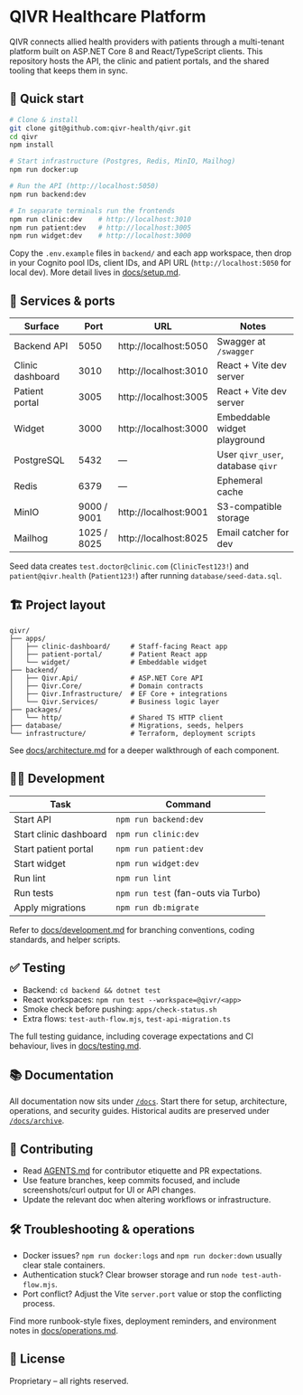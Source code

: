 # QIVR Healthcare Platform

QIVR connects allied health providers with patients through a multi-tenant platform built on ASP.NET Core 8 and React/TypeScript clients. This repository hosts the API, the clinic and patient portals, and the shared tooling that keeps them in sync.

## 🚀 Quick start

```bash
# Clone & install
git clone git@github.com:qivr-health/qivr.git
cd qivr
npm install

# Start infrastructure (Postgres, Redis, MinIO, Mailhog)
npm run docker:up

# Run the API (http://localhost:5050)
npm run backend:dev

# In separate terminals run the frontends
npm run clinic:dev    # http://localhost:3010
npm run patient:dev   # http://localhost:3005
npm run widget:dev    # http://localhost:3000
```

Copy the `.env.example` files in `backend/` and each app workspace, then drop in your Cognito pool IDs, client IDs, and API URL (`http://localhost:5050` for local dev). More detail lives in [docs/setup.md](docs/setup.md).

## 📍 Services & ports

| Surface | Port | URL | Notes |
| --- | --- | --- | --- |
| Backend API | 5050 | http://localhost:5050 | Swagger at `/swagger` |
| Clinic dashboard | 3010 | http://localhost:3010 | React + Vite dev server |
| Patient portal | 3005 | http://localhost:3005 | React + Vite dev server |
| Widget | 3000 | http://localhost:3000 | Embeddable widget playground |
| PostgreSQL | 5432 | — | User `qivr_user`, database `qivr` |
| Redis | 6379 | — | Ephemeral cache |
| MinIO | 9000 / 9001 | http://localhost:9001 | S3-compatible storage |
| Mailhog | 1025 / 8025 | http://localhost:8025 | Email catcher for dev |

Seed data creates `test.doctor@clinic.com` (`ClinicTest123!`) and `patient@qivr.health` (`Patient123!`) after running `database/seed-data.sql`.

## 🏗️ Project layout

```
qivr/
├── apps/
│   ├── clinic-dashboard/     # Staff-facing React app
│   ├── patient-portal/       # Patient React app
│   └── widget/               # Embeddable widget
├── backend/
│   ├── Qivr.Api/             # ASP.NET Core API
│   ├── Qivr.Core/            # Domain contracts
│   ├── Qivr.Infrastructure/  # EF Core + integrations
│   └── Qivr.Services/        # Business logic layer
├── packages/
│   └── http/                 # Shared TS HTTP client
├── database/                 # Migrations, seeds, helpers
└── infrastructure/           # Terraform, deployment scripts
```

See [docs/architecture.md](docs/architecture.md) for a deeper walkthrough of each component.

## 🧑‍💻 Development

| Task | Command |
| --- | --- |
| Start API | `npm run backend:dev` |
| Start clinic dashboard | `npm run clinic:dev` |
| Start patient portal | `npm run patient:dev` |
| Start widget | `npm run widget:dev` |
| Run lint | `npm run lint` |
| Run tests | `npm run test` (fan-outs via Turbo) |
| Apply migrations | `npm run db:migrate` |

Refer to [docs/development.md](docs/development.md) for branching conventions, coding standards, and helper scripts.

## ✅ Testing

- Backend: `cd backend && dotnet test`
- React workspaces: `npm run test --workspace=@qivr/<app>`
- Smoke check before pushing: `apps/check-status.sh`
- Extra flows: `test-auth-flow.mjs`, `test-api-migration.ts`

The full testing guidance, including coverage expectations and CI behaviour, lives in [docs/testing.md](docs/testing.md).

## 📚 Documentation

All documentation now sits under [`/docs`](docs/README.md). Start there for setup, architecture, operations, and security guides. Historical audits are preserved under [`/docs/archive`](docs/archive/).

## 🤝 Contributing

- Read [AGENTS.md](AGENTS.md) for contributor etiquette and PR expectations.
- Use feature branches, keep commits focused, and include screenshots/curl output for UI or API changes.
- Update the relevant doc when altering workflows or infrastructure.

## 🛠️ Troubleshooting & operations

- Docker issues? `npm run docker:logs` and `npm run docker:down` usually clear stale containers.
- Authentication stuck? Clear browser storage and run `node test-auth-flow.mjs`.
- Port conflict? Adjust the Vite `server.port` value or stop the conflicting process.

Find more runbook-style fixes, deployment reminders, and environment notes in [docs/operations.md](docs/operations.md).

## 📝 License

Proprietary – all rights reserved.
